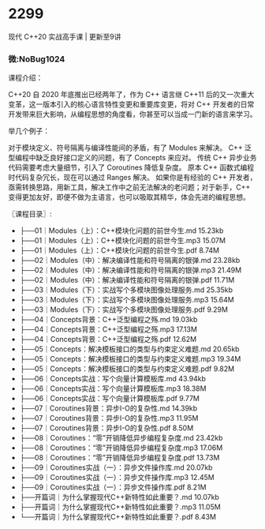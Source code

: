 # 2299
现代 C++20 实战高手课 | 更新至9讲
### 微:NoBug1024 


课程介绍：

C++20 自 2020 年底推出已经两年了，作为 C++ 语言继 C++11 后的又一次重大变革，这一版本引入的核心语言特性变更和重要库变更，将对 C++ 开发者的日常开发带来巨大影响，从编程思想的角度看，你甚至可以当成一门新的语言来学习。

举几个例子：

对于模块定义、符号隔离与编译性能间的矛盾，有了 Modules 来解决。
C++ 泛型编程中缺乏良好接口定义的问题，有了 Concepts 来应对。
传统 C++ 异步业务代码需要考虑大量细节，引入了 Coroutines 降低复杂度。
原本 C++ 函数式编程时代码复杂冗长，现在可以通过 Ranges 解决。
如果你是有经验的 C++ 开发者，亟需转换思路，用新工具，解决工作中之前无法解决的老问题；对于新手，C++ 变得更加友好，即便不做为主语言，也可以吸取其精华，体会先进的编程思想。

〖课程目录〗:


- ├──01｜Modules（上）：C++模块化问题的前世今生.md  15.23kb
- ├──01｜Modules（上）：C++模块化问题的前世今生.mp3  15.07M
- ├──01｜Modules（上）：C++模块化问题的前世今生.pdf  8.74M
- ├──02｜Modules（中）：解决编译性能和符号隔离的银弹.md  23.28kb
- ├──02｜Modules（中）：解决编译性能和符号隔离的银弹.mp3  21.49M
- ├──02｜Modules（中）：解决编译性能和符号隔离的银弹.pdf  11.71M
- ├──03｜Modules（下）：实战写个多模块图像处理服务.md  25.35kb
- ├──03｜Modules（下）：实战写个多模块图像处理服务.mp3  15.64M
- ├──03｜Modules（下）：实战写个多模块图像处理服务.pdf  9.29M
- ├──04｜Concepts背景：C++泛型编程之殇.md  19.03kb
- ├──04｜Concepts背景：C++泛型编程之殇.mp3  17.13M
- ├──04｜Concepts背景：C++泛型编程之殇.pdf  12.62M
- ├──05｜Concepts：解决模板接口的类型与约束定义难题.md  20.65kb
- ├──05｜Concepts：解决模板接口的类型与约束定义难题.mp3  19.34M
- ├──05｜Concepts：解决模板接口的类型与约束定义难题.pdf  9.82M
- ├──06｜Concepts实战：写个向量计算模板库.md  43.94kb
- ├──06｜Concepts实战：写个向量计算模板库.mp3  18.38M
- ├──06｜Concepts实战：写个向量计算模板库.pdf  9.77M
- ├──07｜Coroutines背景：异步I-O的复杂性.md  14.39kb
- ├──07｜Coroutines背景：异步I-O的复杂性.mp3  11.95M
- ├──07｜Coroutines背景：异步I-O的复杂性.pdf  8.50M
- ├──08｜Coroutines：“零”开销降低异步编程复杂度.md  23.42kb
- ├──08｜Coroutines：“零”开销降低异步编程复杂度.mp3  17.06M
- ├──08｜Coroutines：“零”开销降低异步编程复杂度.pdf  13.73M
- ├──09｜Coroutines实战（一）：异步文件操作库.md  20.07kb
- ├──09｜Coroutines实战（一）：异步文件操作库.mp3  12.45M
- ├──09｜Coroutines实战（一）：异步文件操作库.pdf  8.21M
- ├──开篇词｜为什么掌握现代C++新特性如此重要？.md  10.07kb
- ├──开篇词｜为什么掌握现代C++新特性如此重要？.mp3  11.05M
- └──开篇词｜为什么掌握现代C++新特性如此重要？.pdf  8.43M
